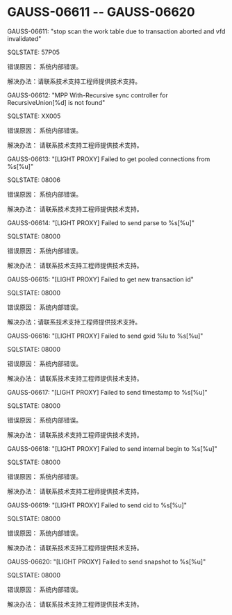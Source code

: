 # GAUSS-06611 -- GAUSS-06620

GAUSS-06611: "stop scan the work table due to transaction aborted and vfd invalidated"

SQLSTATE: 57P05

错误原因： 系统内部错误。

解决办法：请联系技术支持工程师提供技术支持。

GAUSS-06612: "MPP With-Recursive sync controller for RecursiveUnion\[%d\] is not found"

SQLSTATE: XX005

错误原因： 系统内部错误。

解决办法： 请联系技术支持工程师提供技术支持。

GAUSS-06613: "\[LIGHT PROXY\] Failed to get pooled connections from %s\[%u\]"

SQLSTATE: 08006

错误原因： 系统内部错误。

解决办法： 请联系技术支持工程师提供技术支持。

GAUSS-06614: "\[LIGHT PROXY\] Failed to send parse to %s\[%u\]"

SQLSTATE: 08000

错误原因： 系统内部错误。

解决办法： 请联系技术支持工程师提供技术支持。

GAUSS-06615: "\[LIGHT PROXY\] Failed to get new transaction id"

SQLSTATE: 08000

错误原因： 系统内部错误。

解决办法：请联系技术支持工程师提供技术支持。

GAUSS-06616: "\[LIGHT PROXY\] Failed to send gxid %lu to %s\[%u\]"

SQLSTATE: 08000

错误原因： 系统内部错误。

解决办法： 请联系技术支持工程师提供技术支持。

GAUSS-06617: "\[LIGHT PROXY\] Failed to send timestamp to %s\[%u\]"

SQLSTATE: 08000

错误原因： 系统内部错误。

解决办法： 请联系技术支持工程师提供技术支持。

GAUSS-06618: "\[LIGHT PROXY\] Failed to send internal begin to %s\[%u\]"

SQLSTATE: 08000

错误原因： 系统内部错误。

解决办法： 请联系技术支持工程师提供技术支持。

GAUSS-06619: "\[LIGHT PROXY\] Failed to send cid to %s\[%u\]"

SQLSTATE: 08000

错误原因： 系统内部错误。

解决办法： 请联系技术支持工程师提供技术支持。

GAUSS-06620: "\[LIGHT PROXY\] Failed to send snapshot to %s\[%u\]"

SQLSTATE: 08000

错误原因： 系统内部错误。

解决办法： 请联系技术支持工程师提供技术支持。

